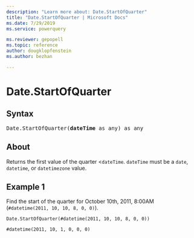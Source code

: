 ```yaml
---
description: "Learn more about: Date.StartOfQuarter"
title: "Date.StartOfQuarter | Microsoft Docs"
ms.date: 7/29/2019
ms.service: powerquery

ms.reviewer: gepopell
ms.topic: reference
author: dougklopfenstein
ms.author: bezhan

---
```

# Date.StartOfQuarter

## Syntax

<pre>
Date.StartOfQuarter(<b>dateTime</b> as any) as any
</pre>
  
## About  
Returns the first value of the quarter <`dateTime`. `dateTime` must be a `date`, `datetime`, or `datetimezone` value.

## Example 1
Find the start of the quarter for October 10th, 2011, 8:00AM (`#datetime(2011, 10, 10, 8, 0, 0)`).

```powerquery-m
Date.StartOfQuarter(#datetime(2011, 10, 10, 8, 0, 0))
```

`#datetime(2011, 10, 1, 0, 0, 0)`
